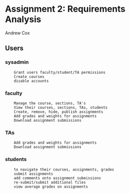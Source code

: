 # Assignment 2: Requirements Analysis
 Andrew Cox

## Users
###    sysadmin
        Grant users faculty/student/TA permissions
        Create courses
        disable accounts
###    faculty
        Manage the course, sections, TA's
        View their courses, sections, TAs, students
        Create, remove, hide, publish assignments
        Add grades and weights for assignments
        Download assignment submissions
###    TAs
        Add grades and weights for assignments
        Download assignment submissions
###    students
        to navigate their courses, assignments, grades
        submit assignments
        add comments onto assignment submissions
        re-submit/submit additional files
        view average grades on assignments
        
